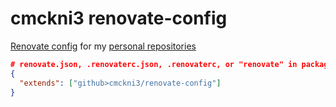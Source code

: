 # cmckni3 renovate-config

[Renovate config]() for my [personal repositories](https://github.com/cmckni3)

```json
# renovate.json, .renovaterc.json, .renovaterc, or "renovate" in package.json
{
  "extends": ["github>cmckni3/renovate-config"]
}
```
